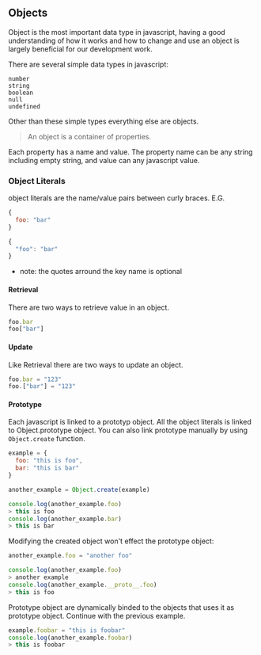 ## Objects
Object is the most important data type in javascript, having a good
understanding of how it works and how to change and use an object is
largely beneficial for our development work.

There are several simple data types in javascript:
```
number
string
boolean
null
undefined
```

Other than these simple types everything else are objects.

> An object is a container of properties.

Each property has a name and value. The property name can be any string
including empty string, and value can any javascript value.

### Object Literals
object literals are the name/value pairs between curly braces.
E.G.
```javascript
{
  foo: "bar"
}

{
  "foo": "bar"
}
```

* note: the quotes arround the key name is optional

#### Retrieval
There are two ways to retrieve value in an object.
```javascript
foo.bar
foo["bar"]
```

#### Update
Like Retrieval there are two ways to update an object.
```javascript
foo.bar = "123"
foo.["bar"] = "123"
```

#### Prototype
Each javascript is linked to a prototyp object. All the object literals
is linked to Object.prototype object. You can also link prototype
manually by using ```Object.create``` function.

```javascript
example = {
  foo: "this is foo",
  bar: "this is bar"
}

another_example = Object.create(example)

console.log(another_example.foo)
> this is foo
console.log(another_example.bar)
> this is bar
```

Modifying the created object won't effect the prototype object:

```javascript
another_example.foo = "another foo"

console.log(another_example.foo)
> another example
console.log(another_example.__proto__.foo)
> this is foo
```

Prototype object are dynamically binded to the objects that uses it as
prototype object. Continue with the previous example.
```javascript
example.foobar = "this is foobar"
console.log(another_example.foobar)
> this is foobar
```
